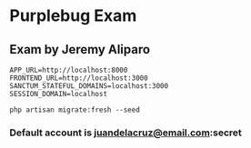 ﻿# Purplebug Exam
## Exam by Jeremy Aliparo

`APP_URL=http://localhost:8000`
<br>
`FRONTEND_URL=http://localhost:3000`
<br>
`SANCTUM_STATEFUL_DOMAINS=localhost:3000`
<br>
`SESSION_DOMAIN=localhost`
<br>

`php artisan migrate:fresh --seed`
### Default account is juandelacruz@email.com:secret
